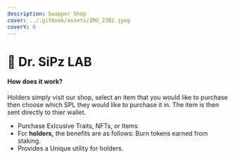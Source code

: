 ```yaml
---
description: Swapper Shop
cover: ../.gitbook/assets/IMG_2382.jpeg
coverY: 0
---
```


# 🧪 Dr. SiPz LAB

#### How does it work? <a href="#how-does-it-work" id="how-does-it-work"></a>

Holders simply visit our shop, select an item that you would like to purchase then choose which SPL they would like to purchase it in. The item is then sent directly to thier wallet.

* Purchase Exlcusive Traits, NFTs, or Items
* For **holders,** the benefits are as follows: Burn tokens earned from staking.
* Provides a Unique utility for holders.

<figure><img src="../.gitbook/assets/IMG_2412.gif" alt=""><figcaption></figcaption></figure>
